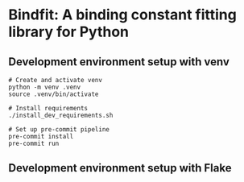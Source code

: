 # Bindfit: A binding constant fitting library for Python

## Development environment setup with venv

```
# Create and activate venv
python -m venv .venv
source .venv/bin/activate

# Install requirements
./install_dev_requirements.sh

# Set up pre-commit pipeline
pre-commit install
pre-commit run
```

## Development environment setup with Flake

```
```
